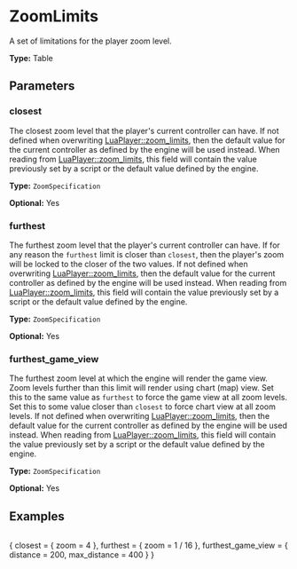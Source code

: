 # ZoomLimits

A set of limitations for the player zoom level.

**Type:** Table

## Parameters

### closest

The closest zoom level that the player's current controller can have. If not defined when overwriting [LuaPlayer::zoom_limits](runtime:LuaPlayer::zoom_limits), then the default value for the current controller as defined by the engine will be used instead. When reading from [LuaPlayer::zoom_limits](runtime:LuaPlayer::zoom_limits), this field will contain the value previously set by a script or the default value defined by the engine.

**Type:** `ZoomSpecification`

**Optional:** Yes

### furthest

The furthest zoom level that the player's current controller can have. If for any reason the `furthest` limit is closer than `closest`, then the player's zoom will be locked to the closer of the two values. If not defined when overwriting [LuaPlayer::zoom_limits](runtime:LuaPlayer::zoom_limits), then the default value for the current controller as defined by the engine will be used instead. When reading from [LuaPlayer::zoom_limits](runtime:LuaPlayer::zoom_limits), this field will contain the value previously set by a script or the default value defined by the engine.

**Type:** `ZoomSpecification`

**Optional:** Yes

### furthest_game_view

The furthest zoom level at which the engine will render the game view. Zoom levels further than this limit will render using chart (map) view. Set this to the same value as `furthest` to force the game view at all zoom levels. Set this to some value closer than `closest` to force chart view at all zoom levels. If not defined when overwriting [LuaPlayer::zoom_limits](runtime:LuaPlayer::zoom_limits), then the default value for the current controller as defined by the engine will be used instead. When reading from [LuaPlayer::zoom_limits](runtime:LuaPlayer::zoom_limits), this field will contain the value previously set by a script or the default value defined by the engine.

**Type:** `ZoomSpecification`

**Optional:** Yes

## Examples

```
```
{
  closest = { zoom = 4 },
  furthest = { zoom = 1 / 16 },
  furthest_game_view = { distance = 200, max_distance = 400 }
}
```
```

